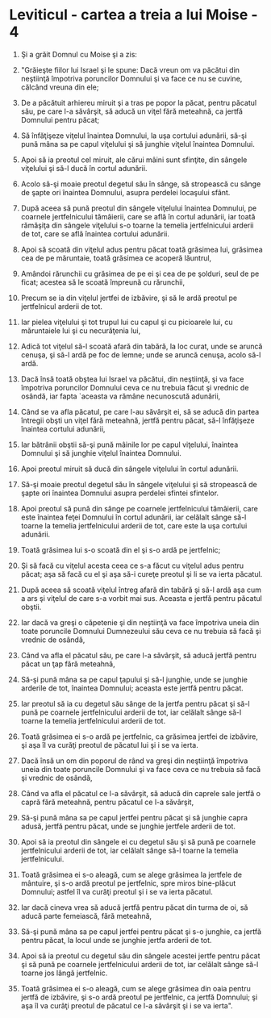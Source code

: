 # Leviticul - cartea a treia a lui Moise - 4

1. Şi a grăit Domnul cu Moise şi a zis: 

2. "Grăieşte fiilor lui Israel şi le spune: Dacă vreun om va păcătui din neştiinţă împotriva poruncilor Domnului şi va face ce nu se cuvine, călcând vreuna din ele; 

3. De a păcătuit arhiereu miruit şi a tras pe popor la păcat, pentru păcatul său, pe care l-a săvârşit, să aducă un viţel fără meteahnă, ca jertfă Domnului pentru păcat; 

4. Să înfăţişeze viţelul înaintea Domnului, la uşa cortului adunării, să-şi pună mâna sa pe capul viţelului şi să junghie viţelul înaintea Domnului. 

5. Apoi să ia preotul cel miruit, ale cărui mâini sunt sfinţite, din sângele viţelului şi să-l ducă în cortul adunării. 

6. Acolo să-şi moaie preotul degetul său în sânge, să stropească cu sânge de şapte ori înaintea Domnului, asupra perdelei locaşului sfânt. 

7. După aceea să pună preotul din sângele viţelului înaintea Domnului, pe coarnele jertfelnicului tămâierii, care se află în cortul adunării, iar toată rămăşiţa din sângele viţelului s-o toarne la temelia jertfelnicului arderii de tot, care se află înaintea cortului adunării. 

8. Apoi să scoată din viţelul adus pentru păcat toată grăsimea lui, grăsimea cea de pe măruntaie, toată grăsimea ce acoperă lăuntrul, 

9. Amândoi rărunchii cu grăsimea de pe ei şi cea de pe şolduri, seul de pe ficat; acestea să le scoată împreună cu rărunchii, 

10. Precum se ia din viţelul jertfei de izbăvire, şi să le ardă preotul pe jertfelnicul arderii de tot. 

11. Iar pielea viţelului şi tot trupul lui cu capul şi cu picioarele lui, cu măruntaiele lui şi cu necurăţenia lui, 

12. Adică tot viţelul să-l scoată afară din tabără, la loc curat, unde se aruncă cenuşa, şi să-l ardă pe foc de lemne; unde se aruncă cenuşa, acolo să-l ardă. 

13. Dacă însă toată obştea lui Israel va păcătui, din neştiinţă, şi va face împotriva poruncilor Domnului ceva ce nu trebuia făcut şi vrednic de osândă, iar fapta `aceasta va rămâne necunoscută adunării, 

14. Când se va afla păcatul, pe care l-au săvârşit ei, să se aducă din partea întregii obşti un viţel fără meteahnă, jertfă pentru păcat, să-l înfăţişeze înaintea cortului adunării, 

15. Iar bătrânii obştii să-şi pună mâinile lor pe capul viţelului, înaintea Domnului şi să junghie viţelul înaintea Domnului. 

16. Apoi preotul miruit să ducă din sângele viţelului în cortul adunării. 

17. Să-şi moaie preotul degetul său în sângele viţelului şi să stropească de şapte ori înaintea Domnului asupra perdelei sfintei sfintelor. 

18. Apoi preotul să pună din sânge pe coarnele jertfelnicului tămâierii, care este înaintea feţei Domnului în cortul adunării, iar celălalt sânge să-l toarne la temelia jertfelnicului arderii de tot, care este la uşa cortului adunării. 

19. Toată grăsimea lui s-o scoată din el şi s-o ardă pe jertfelnic; 

20. Şi să facă cu viţelul acesta ceea ce s-a făcut cu viţelul adus pentru păcat; aşa să facă cu el şi aşa să-i cureţe preotul şi li se va ierta păcatul. 

21. După aceea să scoată viţelul întreg afară din tabără şi să-l ardă aşa cum a ars şi viţelul de care s-a vorbit mai sus. Aceasta e jertfă pentru păcatul obştii. 

22. Iar dacă va greşi o căpetenie şi din neştiinţă va face împotriva uneia din toate poruncile Domnului Dumnezeului său ceva ce nu trebuia să facă şi vrednic de osândă, 

23. Când va afla el păcatul său, pe care l-a săvârşit, să aducă jertfă pentru păcat un ţap fără meteahnă, 

24. Să-şi pună mâna sa pe capul ţapului şi să-l junghie, unde se junghie arderile de tot, înaintea Domnului; aceasta este jertfă pentru păcat. 

25. Iar preotul să ia cu degetul său sânge de la jertfa pentru păcat şi să-l pună pe coarnele jertfelnicului arderii de tot, iar celălalt sânge să-l toarne la temelia jertfelnicului arderii de tot. 

26. Toată grăsimea ei s-o ardă pe jertfelnic, ca grăsimea jertfei de izbăvire, şi aşa îl va curăţi preotul de păcatul lui şi i se va ierta. 

27. Dacă însă un om din poporul de rând va greşi din neştiinţă împotriva uneia din toate poruncile Domnului şi va face ceva ce nu trebuia să facă şi vrednic de osândă, 

28. Când va afla el păcatul ce l-a săvârşit, să aducă din caprele sale jertfă o capră fără meteahnă, pentru păcatul ce l-a săvârşit, 

29. Să-şi pună mâna sa pe capul jertfei pentru păcat şi să junghie capra adusă, jertfă pentru păcat, unde se junghie jertfele arderii de tot. 

30. Apoi să ia preotul din sângele ei cu degetul său şi să pună pe coarnele jertfelnicului arderii de tot, iar celălalt sânge să-l toarne la temelia jertfelnicului. 

31. Toată grăsimea ei s-o aleagă, cum se alege grăsimea la jertfele de mântuire, şi s-o ardă preotul pe jertfelnic, spre miros bine-plăcut Domnului; astfel îl va curăţi preotul şi i se va ierta păcatul. 

32. Iar dacă cineva vrea să aducă jertfă pentru păcat din turma de oi, să aducă parte femeiască, fără meteahnă, 

33. Să-şi pună mâna sa pe capul jertfei pentru păcat şi s-o junghie, ca jertfă pentru păcat, la locul unde se junghie jertfa arderii de tot. 

34. Apoi să ia preotul cu degetul său din sângele acestei jertfe pentru păcat şi să pună pe coarnele jertfelnicului arderii de tot, iar celălalt sânge să-l toarne jos lângă jertfelnic. 

35. Toată grăsimea ei s-o aleagă, cum se alege grăsimea din oaia pentru jertfă de izbăvire, şi s-o ardă preotul pe jertfelnic, ca jertfă Domnului; şi aşa îl va curăţi preotul de păcatul ce l-a săvârşit şi i se va ierta". 

